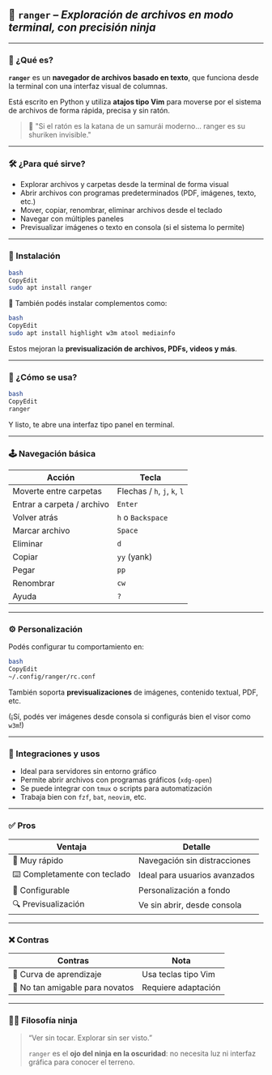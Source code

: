 ## 🐍 `ranger` – *Exploración de archivos en modo terminal, con precisión ninja*

---

### 🧩 ¿Qué es?

**`ranger`** es un **navegador de archivos basado en texto**, que funciona desde la terminal con una interfaz visual de columnas.

Está escrito en Python y utiliza **atajos tipo Vim** para moverse por el sistema de archivos de forma rápida, precisa y sin ratón.

> 🧠 "Si el ratón es la katana de un samurái moderno... ranger es su shuriken invisible."
> 

---

### 🛠️ ¿Para qué sirve?

- Explorar archivos y carpetas desde la terminal de forma visual
- Abrir archivos con programas predeterminados (PDF, imágenes, texto, etc.)
- Mover, copiar, renombrar, eliminar archivos desde el teclado
- Navegar con múltiples paneles
- Previsualizar imágenes o texto en consola (si el sistema lo permite)

---

### 🧪 Instalación

```bash
bash
CopyEdit
sudo apt install ranger

```

🔸 También podés instalar complementos como:

```bash
bash
CopyEdit
sudo apt install highlight w3m atool mediainfo

```

Estos mejoran la **previsualización de archivos, PDFs, videos y más**.

---

### 🚀 ¿Cómo se usa?

```bash
bash
CopyEdit
ranger

```

Y listo, te abre una interfaz tipo panel en terminal.

---

### 🕹️ Navegación básica

| Acción | Tecla |
| --- | --- |
| Moverte entre carpetas | Flechas / `h`, `j`, `k`, `l` |
| Entrar a carpeta / archivo | `Enter` |
| Volver atrás | `h` o `Backspace` |
| Marcar archivo | `Space` |
| Eliminar | `d` |
| Copiar | `yy` (yank) |
| Pegar | `pp` |
| Renombrar | `cw` |
| Ayuda | `?` |

---

### ⚙️ Personalización

Podés configurar tu comportamiento en:

```bash
bash
CopyEdit
~/.config/ranger/rc.conf

```

También soporta **previsualizaciones** de imágenes, contenido textual, PDF, etc.

(¡Sí, podés ver imágenes desde consola si configurás bien el visor como `w3m`!)

---

### 🔗 Integraciones y usos

- Ideal para servidores sin entorno gráfico
- Permite abrir archivos con programas gráficos (`xdg-open`)
- Se puede integrar con `tmux` o scripts para automatización
- Trabaja bien con `fzf`, `bat`, `neovim`, etc.

---

### ✅ Pros

| Ventaja | Detalle |
| --- | --- |
| 🎯 Muy rápido | Navegación sin distracciones |
| ⌨️ Completamente con teclado | Ideal para usuarios avanzados |
| 🧩 Configurable | Personalización a fondo |
| 🔍 Previsualización | Ve sin abrir, desde consola |

---

### ❌ Contras

| Contras | Nota |
| --- | --- |
| 🧠 Curva de aprendizaje | Usa teclas tipo Vim |
| 🎨 No tan amigable para novatos | Requiere adaptación |

---

### 🧙‍♂️ Filosofía ninja

> “Ver sin tocar. Explorar sin ser visto.”
> 
> 
> `ranger` es el **ojo del ninja en la oscuridad**: no necesita luz ni interfaz gráfica para conocer el terreno.
>
